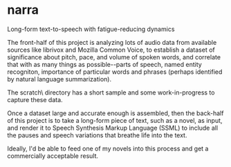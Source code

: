 # narra
Long-form text-to-speech with fatigue-reducing dynamics

The front-half of this project is analyzing lots of audio data from available sources like librivox and
Mozilla Common Voice, to establish a dataset of significance about pitch, pace, and volume of spoken words,
and correlate that with as many things as possible--parts of speech, named entity recogniton, importance
of particular words and phrases (perhaps identified by natural language summarization).

The scratch\ directory has a short sample and some work-in-progress 
to capture these data.

Once a dataset large and accurate enough is assembled, then the back-half of this project is to take a
long-form piece of text, such as a novel, as input, and render it to Speech Synthesis Markup Language
(SSML) to include all the pauses and speech variations that breathe life into the text.

Ideally, I'd be able to feed one of my novels into this process and get a commercially acceptable result.